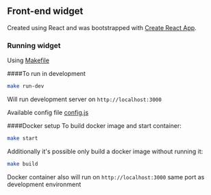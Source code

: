 ## Front-end widget

Created using React and was bootstrapped with [Create React App](https://github.com/facebook/create-react-app).

### Running widget
Using [Makefile](https://en.wikipedia.org/wiki/Makefile)

####To run in development
```bash
make run-dev
```

Will run development server on ```http://localhost:3000```

Available config file [config.js](public/config.js)

####Docker setup
To build docker image and start container:

```bash
make start
```

Additionally it's possible only build a docker image without running it:

```bash
make build
```

Docker container also will run on ```http://localhost:3000``` same port as development
environment

 
